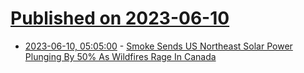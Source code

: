 # [Published on 2023-06-10](index.md)

* [2023-06-10, 05:05:00](https://hardware.slashdot.org/story/23/06/09/2255243/smoke-sends-us-northeast-solar-power-plunging-by-50-as-wildfires-rage-in-canada?utm_source=rss1.0mainlinkanon&utm_medium=feed) - [Smoke Sends US Northeast Solar Power Plunging By 50% As Wildfires Rage In Canada](https://hardware.slashdot.org/story/23/06/09/2255243/smoke-sends-us-northeast-solar-power-plunging-by-50-as-wildfires-rage-in-canada?utm_source=rss1.0mainlinkanon&utm_medium=feed)

